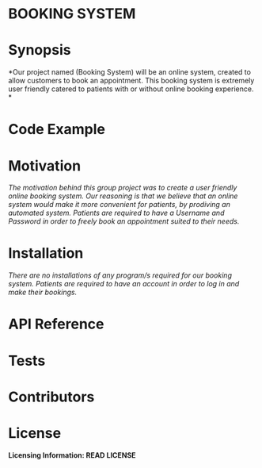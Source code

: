 BOOKING SYSTEM
==


Synopsis
==
*Our project named (Booking System) will be an online system, created to allow customers to book an appointment. This booking system is extremely user friendly catered to patients with or without online booking experience. *
    
Code Example
==

Motivation
==
*The motivation behind this group project was to create a user friendly online booking system. Our reasoning is that we believe that an online system would make it more convenient for patients, by prodiving an automated system. Patients are required to have a Username and Password in order to freely book an appointment suited to their needs.*

Installation
==
*There are no installations of any program/s required for our booking system. Patients are required to have an account in order to log in and make their bookings.*

API Reference
==

Tests
==

Contributors
==

License
==
**Licensing Information: READ LICENSE**
